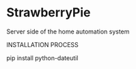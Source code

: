 # StrawberryPie
Server side of the home automation system

INSTALLATION PROCESS

pip install python-dateutil
